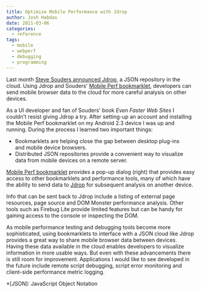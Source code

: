 ```yaml
---
title: Optimize Mobile Performance with Jdrop
author: Josh Habdas
date: 2011-03-06
categories:
  - reference
tags:
  - mobile
  - webperf
  - debugging
  - programming
---
```

Last month [Steve Souders announced Jdrop][1], a JSON repository in the cloud. Using Jdrop and Souders' [Mobile Perf bookmarklet][2], developers can send mobile browser data to the cloud for more careful analysis on other devices.

<!--more-->

As a UI developer and fan of Souders' book _Even Faster Web Sites_ I couldn't resist giving Jdrop a try. After setting-up an account and installing the Mobile Perf bookmarklet on my Android 2.3 device I was up and running. During the process I learned two important things:

*   Bookmarklets are helping close the gap between desktop plug-ins and mobile device browsers.
*   Distributed JSON repositories provide a convenient way to visualize data from mobile devices on a remote server.

[Mobile Perf bookmarklet][2] provides a pop-up dialog (right) that provides easy access to other bookmarklets and performance tools, many of which have the ability to send data to [Jdrop][3] for subsequent analysis on another device.

Info that can be sent back to Jdrop include a listing of external page resources, page source and DOM Monster performance analysis. Other tools such as Firebug Lite provide limited features but can be handy for gaining access to the console or inspecting the DOM.

As mobile performance testing and debugging tools become more sophisticated, using bookmarklets to interface with a JSON cloud like Jdrop provides a great way to share mobile browser data between devices. Having these data available in the cloud enables developers to visualize information in more usable ways. But even with these advancements there is still room for improvement. Applications I would like to see developed in the future include remote script debugging, script error monitoring and client-side performance metric logging.

 [1]: http://www.stevesouders.com/blog/2011/02/16/jdrop-json-in-the-cloud/
 [2]: http://stevesouders.com/mobileperf/
 [3]: http://jdrop.org/

 *[JSON]: JavaScript Object Notation
